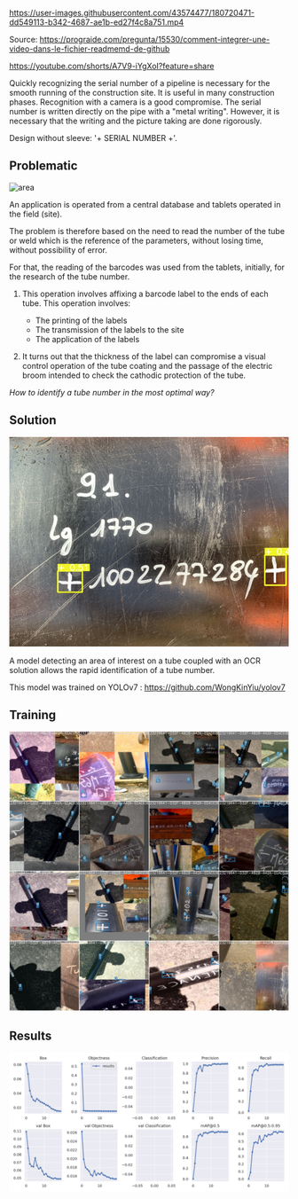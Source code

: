 
https://user-images.githubusercontent.com/43574477/180720471-dd549113-b342-4687-ae1b-ed27f4c8a751.mp4

Source: https://prograide.com/pregunta/15530/comment-integrer-une-video-dans-le-fichier-readmemd-de-github

https://youtube.com/shorts/A7V9-iYgXoI?feature=share

Quickly recognizing the serial number of a pipeline is necessary for the smooth running of the construction site. It is useful in many construction phases. Recognition with a camera is a good compromise. The serial number is written directly on the pipe with a "metal writing". However, it is necessary that the writing and the picture taking are done rigorously.

Design without sleeve: '+ SERIAL NUMBER +'.

## Problematic

![area](images/area_of_interest.jpg)

An application is operated from a central database and tablets operated in the field (site).

The problem is therefore based on the need to read the number of the tube or weld which is the reference of the parameters, without losing time, without possibility of error.

For that, the reading of the barcodes was used from the tablets, initially, for the research of the tube number.

1. This operation involves affixing a barcode label to the ends of each tube. This operation involves:
    - The printing of the labels
    - The transmission of the labels to the site
    - The application of the labels

2. It turns out that the thickness of the label can compromise a visual control operation of the tube coating and the passage of the electric broom intended to check the cathodic protection of the tube.

*How to identify a tube number in the most optimal way?*

## Solution

![img_detection](images/IMG_1453.jpg)

A model detecting an area of interest on a tube coupled with an OCR solution allows the rapid identification of a tube number. 

This model was trained on YOLOv7 : https://github.com/WongKinYiu/yolov7

## Training

![training](images/train_batch5.jpg)

## Results

![result](images/results.png)

